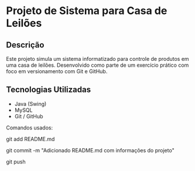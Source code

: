 # Projeto de Sistema para Casa de Leilões
## Descrição



Este projeto simula um sistema informatizado para controle de produtos em uma casa de 
leilões. Desenvolvido como parte de um exercício prático com foco em versionamento com 
Git e GitHub.
## Tecnologias Utilizadas
- Java (Swing)
- MySQL
- Git / GitHub

Comandos usados:

git add README.md

git commit -m "Adicionado README.md com informações do projeto"

git push
